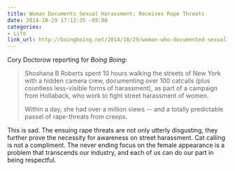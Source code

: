 ```yaml
---
title: Woman Documents Sexual Harassment; Receives Rape Threats
date: 2014-10-29 17:12:35 -05:00
categories:
- Life
link_url: http://boingboing.net/2014/10/29/woman-who-documented-sexual-ha.html
---
```


Cory Doctorow reporting for *Boing Boing*:

> Shoshana B Roberts spent 10 hours walking the streets of New York with a hidden camera crew, documenting over 100 catcalls (plus countless less-visible forms of harassment), as part of a campaign from Hollaback, who work to fight street harassment of women.
>
> Within a day, she had over a million views -- and a totally predictable passel of rape-threats from creeps.

This is sad. The ensuing rape threats are not only utterly disgusting, they further prove the necessity for awareness on street harassment. Cat calling is not a compliment. The never ending focus on the female appearance is a problem that transcends our industry, and each of us can do our part in being respectful.

